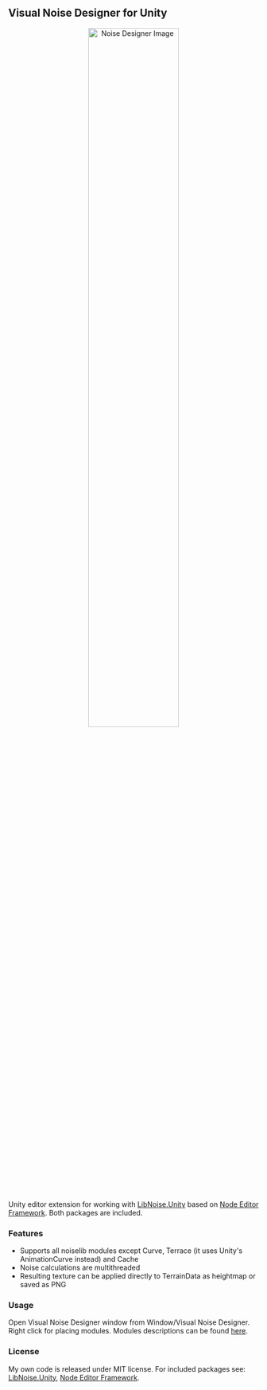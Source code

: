 ## Visual Noise Designer for Unity
<p align="center">
  <img alt="Noise Designer Image" src="http://i.imgur.com/9FPLzQW.png" width="60%"/>
</p>

Unity editor extension for working with [LibNoise.Unity](https://github.com/ricardojmendez/LibNoise.Unity) based on [Node Editor Framework](https://github.com/Baste-RainGames/Node_Editor). Both packages are included.

### Features
- Supports all noiselib modules except Curve, Terrace (it uses Unity's AnimationCurve instead) and Cache
- Noise calculations are multithreaded
- Resulting texture can be applied directly to TerrainData as heightmap or saved as PNG

### Usage
Open Visual Noise Designer window from Window/Visual Noise Designer. Right click for placing modules. Modules descriptions can be found [here](http://libnoise.sourceforge.net/docs/group__modules.html).

### License
My own code is released under MIT license. For included packages see: [LibNoise.Unity](https://github.com/ricardojmendez/LibNoise.Unity), [Node Editor Framework](https://github.com/Baste-RainGames/Node_Editor).
